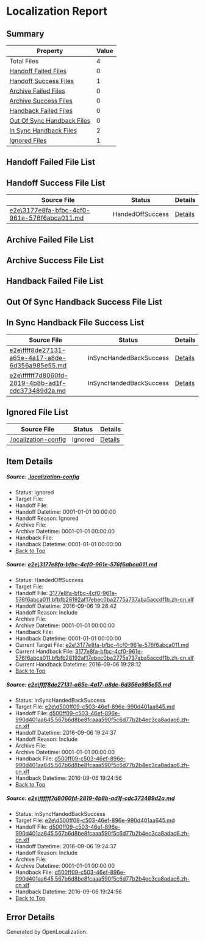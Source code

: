 # <a name='report-top'></a> Localization Report

## Summary
 Property | Value 
 -------- | ----- 
 Total Files | 4
[ Handoff Failed Files ](#handoff-failed-list)| 0
[ Handoff Success Files ](#handoff-success-list)| 1
[ Archive Failed Files ](#archive-failed-list)| 0
[ Archive Success Files ](#archive-success-list)| 0
[ Handback Failed Files ](#handback-failed-list)| 0
[ Out Of Sync Handback Files ](#outofsync-handback-success-list)| 0
[ In Sync Handback Files ](#insync-handback-success-list)| 2
[ Ignored Files ](#ignored-list)| 1

## <a name='handoff-failed-list'></a> Handoff Failed File List

## <a name='handoff-success-list'></a> Handoff Success File List
 Source File | Status | Details 
 ----------- | ------ | ------- 
 [e2e\3177e8fa-bfbc-4cf0-961e-576f6abca011.md](https://github.com/OpenLocalizationTestOrg/ol-test0/blob/d753d00b190159d2adf84a80198400f035b27776/e2e/3177e8fa-bfbc-4cf0-961e-576f6abca011.md) | HandedOffSuccess | [Details](#b12f900bd4325ba55fef5549b5fad432907bbf651)

## <a name='archive-failed-list'></a> Archive Failed File List

## <a name='archive-success-list'></a> Archive Success File List

## <a name='handback-failed-list'></a> Handback Failed File List

## <a name='outofsync-handback-success-list'></a> Out Of Sync Handback Success File List

## <a name='insync-handback-success-list'></a> In Sync Handback File Success List
 Source File | Status | Details 
 ----------- | ------ | ------- 
 [e2e\ffff8de27131-a65e-4a17-a8de-6d356a985e55.md](https://github.com/OpenLocalizationTestOrg/ol-test0/blob/9b173c25ac2f5f3cdcd6e75db29328c6a0050c6a/e2e/ffff8de27131-a65e-4a17-a8de-6d356a985e55.md) | InSyncHandedBackSuccess | [Details](#11640c96c1b379a6802c4ba8f5c7be53b01c11862)
 [e2e\ffffff7d8060fd-2819-4b8b-ad1f-cdc373489d2a.md](https://github.com/OpenLocalizationTestOrg/ol-test0/blob/d753d00b190159d2adf84a80198400f035b27776/e2e/ffffff7d8060fd-2819-4b8b-ad1f-cdc373489d2a.md) | InSyncHandedBackSuccess | [Details](#11640c96c1b379a6802c4ba8f5c7be53b01c11863)

## <a name='ignored-list'></a> Ignored File List
 Source File | Status | Details 
 ----------- | ------ | ------- 
 [.localization-config](https://github.com/OpenLocalizationTestOrg/ol-test0/blob/d753d00b190159d2adf84a80198400f035b27776/.localization-config) | Ignored | [Details](#3d4f252ac210baf56311d7e97dcc2db10974dbd20)

## Item Details
##### <a name='3d4f252ac210baf56311d7e97dcc2db10974dbd20'></a> Source: [.localization-config](https://github.com/OpenLocalizationTestOrg/ol-test0/blob/d753d00b190159d2adf84a80198400f035b27776/.localization-config)
* Status: Ignored
* Target File: 
* Handoff File: 
* Handoff Datetime: 0001-01-01 00:00:00
* Handoff Reason: Ignored
* Archive File: 
* Archive Datetime: 0001-01-01 00:00:00
* Handback File: 
* Handback Datetime: 0001-01-01 00:00:00
* [Back to Top](#report-top)

##### <a name='b12f900bd4325ba55fef5549b5fad432907bbf651'></a> Source: [e2e\3177e8fa-bfbc-4cf0-961e-576f6abca011.md](https://github.com/OpenLocalizationTestOrg/ol-test0/blob/d753d00b190159d2adf84a80198400f035b27776/e2e/3177e8fa-bfbc-4cf0-961e-576f6abca011.md)
* Status: HandedOffSuccess
* Target File: 
* Handoff File: [3177e8fa-bfbc-4cf0-961e-576f6abca011.bfbfb28192af17ebec0ba2775a737aba5accdf1b.zh-cn.xlf](https://github.com/OpenLocalizationTestOrg/ol-test0-handoff/blob/c10c3269c266a993e660b6dc830f1a55a292a308/ol-handoff/OpenLocalizationTestOrg/ol-test0-zhcn/ci/ht/3177e8fa-bfbc-4cf0-961e-576f6abca011.bfbfb28192af17ebec0ba2775a737aba5accdf1b.zh-cn.xlf)
* Handoff Datetime: 2016-09-06 19:28:42
* Handoff Reason: Include
* Archive File: 
* Archive Datetime: 0001-01-01 00:00:00
* Handback File: 
* Handback Datetime: 0001-01-01 00:00:00
* Current Target File: [e2e\3177e8fa-bfbc-4cf0-961e-576f6abca011.md](https://github.com/OpenLocalizationTestOrg/ol-test0-zhcn/blob/23021f42c5661db42e4bbe832ed3fff0011ced72/e2e/3177e8fa-bfbc-4cf0-961e-576f6abca011.md)
* Current Handback File: [3177e8fa-bfbc-4cf0-961e-576f6abca011.bfbfb28192af17ebec0ba2775a737aba5accdf1b.zh-cn.xlf](https://github.com/OpenLocalizationTestOrg/ol-test0-handback/blob/7b9830ce2b8e0396776de88a83e3e8cf18a3153b/ol-handback/OpenLocalizationTestOrg/ol-test0-zhcn/ci/ht/3177e8fa-bfbc-4cf0-961e-576f6abca011.bfbfb28192af17ebec0ba2775a737aba5accdf1b.zh-cn.xlf)
* Current Handback Datetime: 2016-09-06 19:28:12
* [Back to Top](#report-top)

##### <a name='11640c96c1b379a6802c4ba8f5c7be53b01c11862'></a> Source: [e2e\ffff8de27131-a65e-4a17-a8de-6d356a985e55.md](https://github.com/OpenLocalizationTestOrg/ol-test0/blob/9b173c25ac2f5f3cdcd6e75db29328c6a0050c6a/e2e/ffff8de27131-a65e-4a17-a8de-6d356a985e55.md)
* Status: InSyncHandedBackSuccess
* Target File: [e2e\d500ff09-c503-46ef-896e-990d401aa645.md](https://github.com/OpenLocalizationTestOrg/ol-test0-zhcn/blob/3080ce106475d0fff9a0e9ce3092e2884eae326e/e2e/d500ff09-c503-46ef-896e-990d401aa645.md)
* Handoff File: [d500ff09-c503-46ef-896e-990d401aa645.567b6d8be8fcaaa590f5c6d77b2b4ec3ca8adac6.zh-cn.xlf](https://github.com/OpenLocalizationTestOrg/ol-test0-handoff/blob/0b453bc479cf52d1edbddbc62af8baa11d473f2a/ol-handoff/OpenLocalizationTestOrg/ol-test0-zhcn/ci/ht/d500ff09-c503-46ef-896e-990d401aa645.567b6d8be8fcaaa590f5c6d77b2b4ec3ca8adac6.zh-cn.xlf)
* Handoff Datetime: 2016-09-06 19:24:37
* Handoff Reason: Include
* Archive File: 
* Archive Datetime: 0001-01-01 00:00:00
* Handback File: [d500ff09-c503-46ef-896e-990d401aa645.567b6d8be8fcaaa590f5c6d77b2b4ec3ca8adac6.zh-cn.xlf](https://github.com/OpenLocalizationTestOrg/ol-test0-handback/blob/6db5c0b36dbd5bb28e9310ff09a8091bc9b5d50b/ol-handback/OpenLocalizationTestOrg/ol-test0-zhcn/ci/ht/d500ff09-c503-46ef-896e-990d401aa645.567b6d8be8fcaaa590f5c6d77b2b4ec3ca8adac6.zh-cn.xlf)
* Handback Datetime: 2016-09-06 19:24:56
* [Back to Top](#report-top)

##### <a name='11640c96c1b379a6802c4ba8f5c7be53b01c11863'></a> Source: [e2e\ffffff7d8060fd-2819-4b8b-ad1f-cdc373489d2a.md](https://github.com/OpenLocalizationTestOrg/ol-test0/blob/d753d00b190159d2adf84a80198400f035b27776/e2e/ffffff7d8060fd-2819-4b8b-ad1f-cdc373489d2a.md)
* Status: InSyncHandedBackSuccess
* Target File: [e2e\d500ff09-c503-46ef-896e-990d401aa645.md](https://github.com/OpenLocalizationTestOrg/ol-test0-zhcn/blob/3080ce106475d0fff9a0e9ce3092e2884eae326e/e2e/d500ff09-c503-46ef-896e-990d401aa645.md)
* Handoff File: [d500ff09-c503-46ef-896e-990d401aa645.567b6d8be8fcaaa590f5c6d77b2b4ec3ca8adac6.zh-cn.xlf](https://github.com/OpenLocalizationTestOrg/ol-test0-handoff/blob/0b453bc479cf52d1edbddbc62af8baa11d473f2a/ol-handoff/OpenLocalizationTestOrg/ol-test0-zhcn/ci/ht/d500ff09-c503-46ef-896e-990d401aa645.567b6d8be8fcaaa590f5c6d77b2b4ec3ca8adac6.zh-cn.xlf)
* Handoff Datetime: 2016-09-06 19:24:37
* Handoff Reason: Include
* Archive File: 
* Archive Datetime: 0001-01-01 00:00:00
* Handback File: [d500ff09-c503-46ef-896e-990d401aa645.567b6d8be8fcaaa590f5c6d77b2b4ec3ca8adac6.zh-cn.xlf](https://github.com/OpenLocalizationTestOrg/ol-test0-handback/blob/6db5c0b36dbd5bb28e9310ff09a8091bc9b5d50b/ol-handback/OpenLocalizationTestOrg/ol-test0-zhcn/ci/ht/d500ff09-c503-46ef-896e-990d401aa645.567b6d8be8fcaaa590f5c6d77b2b4ec3ca8adac6.zh-cn.xlf)
* Handback Datetime: 2016-09-06 19:24:56
* [Back to Top](#report-top)


## Error Details

Generated by OpenLocalization.
